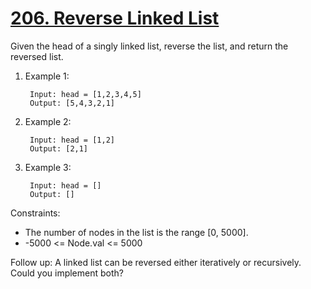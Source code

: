 # [206. Reverse Linked List](https://leetcode.com/problems/reverse-linked-list/)

Given the head of a singly linked list, reverse the list, and return the reversed list.


1. Example 1:

        Input: head = [1,2,3,4,5]
        Output: [5,4,3,2,1]


2. Example 2:
    
        Input: head = [1,2]
        Output: [2,1]

3. Example 3:

        Input: head = []
        Output: []


Constraints:

- The number of nodes in the list is the range [0, 5000].
- -5000 <= Node.val <= 5000


Follow up: A linked list can be reversed either iteratively or recursively. Could you implement both?